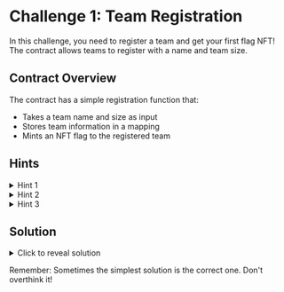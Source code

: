 # Challenge 1: Team Registration

In this challenge, you need to register a team and get your first flag NFT! The contract allows teams to register with a name and team size.

## Contract Overview
The contract has a simple registration function that:
- Takes a team name and size as input
- Stores team information in a mapping
- Mints an NFT flag to the registered team

## Hints
<details>
<summary>Hint 1</summary>
Look at the requirements in the <code>registerTeam</code> function. What are the valid inputs?
</details>

<details>
<summary>Hint 2</summary>
The team size must be between 1 and 4 members.
</details>

<details>
<summary>Hint 3</summary>
The team name just needs to be non-empty.
</details>

## Solution
<details>
<summary>Click to reveal solution</summary>

This is a straightforward challenge! To solve it:

1. Call the `registerTeam` function with:
   - Any non-empty string as the team name
   - A team size between 1 and 4

Example solution:
```solidity
challenge.registerTeam("My Team", 2);
```

That's it! The contract will store your team information and mint the flag NFT to your address.

Why this works:
- The name is non-empty, satisfying the first require check
- The team size (2) is between 1 and 4, satisfying the second require check
- The function will automatically mint the flag NFT to your address

Congratulations on getting your first flag! 🎉
</details>

Remember: Sometimes the simplest solution is the correct one. Don't overthink it!
